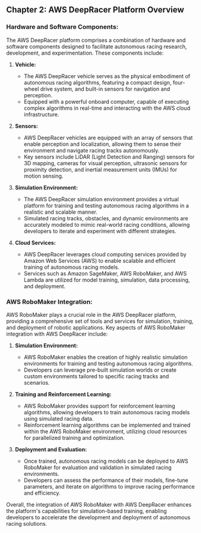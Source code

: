 ## Chapter 2: AWS DeepRacer Platform Overview

### Hardware and Software Components:
The AWS DeepRacer platform comprises a combination of hardware and software components designed to facilitate autonomous racing research, development, and experimentation. These components include:

1. **Vehicle:**
   - The AWS DeepRacer vehicle serves as the physical embodiment of autonomous racing algorithms, featuring a compact design, four-wheel drive system, and built-in sensors for navigation and perception.
   - Equipped with a powerful onboard computer, capable of executing complex algorithms in real-time and interacting with the AWS cloud infrastructure.

2. **Sensors:**
   - AWS DeepRacer vehicles are equipped with an array of sensors that enable perception and localization, allowing them to sense their environment and navigate racing tracks autonomously.
   - Key sensors include LiDAR (Light Detection and Ranging) sensors for 3D mapping, cameras for visual perception, ultrasonic sensors for proximity detection, and inertial measurement units (IMUs) for motion sensing.

3. **Simulation Environment:**
   - The AWS DeepRacer simulation environment provides a virtual platform for training and testing autonomous racing algorithms in a realistic and scalable manner.
   - Simulated racing tracks, obstacles, and dynamic environments are accurately modeled to mimic real-world racing conditions, allowing developers to iterate and experiment with different strategies.

4. **Cloud Services:**
   - AWS DeepRacer leverages cloud computing services provided by Amazon Web Services (AWS) to enable scalable and efficient training of autonomous racing models.
   - Services such as Amazon SageMaker, AWS RoboMaker, and AWS Lambda are utilized for model training, simulation, data processing, and deployment.

### AWS RoboMaker Integration:
AWS RoboMaker plays a crucial role in the AWS DeepRacer platform, providing a comprehensive set of tools and services for simulation, training, and deployment of robotic applications. Key aspects of AWS RoboMaker integration with AWS DeepRacer include:

1. **Simulation Environment:**
   - AWS RoboMaker enables the creation of highly realistic simulation environments for training and testing autonomous racing algorithms.
   - Developers can leverage pre-built simulation worlds or create custom environments tailored to specific racing tracks and scenarios.

2. **Training and Reinforcement Learning:**
   - AWS RoboMaker provides support for reinforcement learning algorithms, allowing developers to train autonomous racing models using simulated racing data.
   - Reinforcement learning algorithms can be implemented and trained within the AWS RoboMaker environment, utilizing cloud resources for parallelized training and optimization.

3. **Deployment and Evaluation:**
   - Once trained, autonomous racing models can be deployed to AWS RoboMaker for evaluation and validation in simulated racing environments.
   - Developers can assess the performance of their models, fine-tune parameters, and iterate on algorithms to improve racing performance and efficiency.

Overall, the integration of AWS RoboMaker with AWS DeepRacer enhances the platform's capabilities for simulation-based training, enabling developers to accelerate the development and deployment of autonomous racing solutions.
